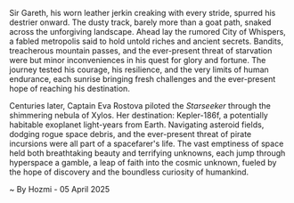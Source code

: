 
Sir Gareth, his worn leather jerkin creaking with every stride, spurred his destrier onward.  The dusty track, barely more than a goat path, snaked across the unforgiving landscape.  Ahead lay the rumored City of Whispers, a fabled metropolis said to hold untold riches and ancient secrets.  Bandits, treacherous mountain passes, and the ever-present threat of starvation were but minor inconveniences in his quest for glory and fortune. The journey tested his courage, his resilience, and the very limits of human endurance, each sunrise bringing fresh challenges and the ever-present hope of reaching his destination.

Centuries later, Captain Eva Rostova piloted the *Starseeker* through the shimmering nebula of Xylos.  Her destination: Kepler-186f, a potentially habitable exoplanet light-years from Earth.  Navigating asteroid fields, dodging rogue space debris, and the ever-present threat of pirate incursions were all part of a spacefarer's life.  The vast emptiness of space held both breathtaking beauty and terrifying unknowns, each jump through hyperspace a gamble, a leap of faith into the cosmic unknown, fueled by the hope of discovery and the boundless curiosity of humankind.

~ By Hozmi - 05 April 2025
